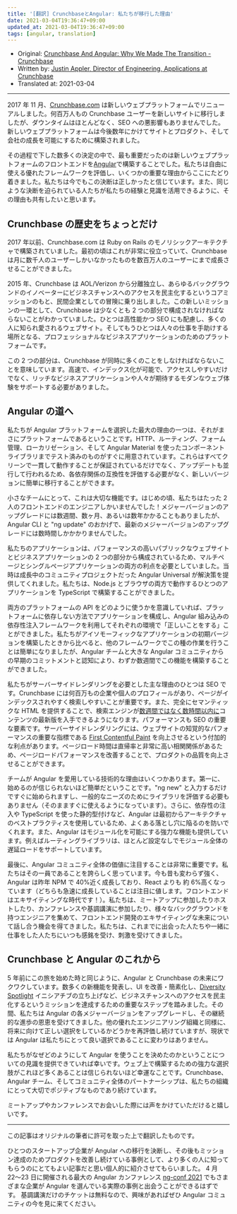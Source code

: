 ```yaml
---
title: '[翻訳] CrunchbaseとAngular: 私たちが移行した理由'
date: 2021-03-04T19:36:47+09:00
updated_at: 2021-03-04T19:36:47+09:00
tags: [angular, translation]
---
```


- Original: [Crunchbase And Angular: Why We Made The Transition \- Crunchbase](https://about.crunchbase.com/blog/crunchbase-and-angular-why-we-made-the-transition/)
- Written by: [Justin Appler, Director of Engineering, Applications at Crunchbase](https://www.crunchbase.com/person/justin-appler)
- Translated at: 2021-03-04

---

2017 年 11 月、[Crunchbase.com](https://www.crunchbase.com/) は新しいウェブプラットフォームでリニューアルしました。何百万人もの Crunchbase ユーザーを新しいサイトに移行しましたが、ダウンタイムはほとんどなく、SEO への悪影響もありませんでした。新しいウェブプラットフォームは今後数年にかけてサイトとプロダクト、そして会社の成長を可能にするために構築されました。

その過程で下した数多くの決定の中で、最も重要だったのは新しいウェブプラットフォームのフロントエンドを[Angular](https://angular.io/)で構築することでした。私たちは自由に使える優れたフレームワークを評価し、いくつかの重要な理由からここにたどり着きました。私たちは今でもこの決断は正しかったと信じています。また、同じような決断を迫られている人たちが私たちの経験と見識を活用できるように、その理由も共有したいと思います。

## Crunchbase の歴史をちょっとだけ

2017 年以前、Crunchbase.com は Ruby on Rails のモノリシックアーキテクチャで構築されていました。最初の頃はこれが非常に役立っていて、Crunchbase は月に数千人のユーザーしかいなかったものを数百万人のユーザーにまで成長させることができました。

2015 年、Crunchbase は AOL/Verizon から分離独立し、あらゆるバックグラウンドのイノベーターにビジネスチャンスへのアクセスを民主化するというコアミッションのもと、民間企業としての冒険に乗り出しました。この新しいミッションの一環として、Crunchbase は少なくとも 2 つの部分で構成されなければならないことがわかっていました。ひとつは高性能かつ SEO にも配慮し、多くの人に知られ愛されるウェブサイト。そしてもうひとつは人々の仕事を手助けする場所となる、プロフェッショナルなビジネスアプリケーションのためのプラットフォームです。

この 2 つの部分は、Crunchbase が同時に多くのことをしなければならないことを意味しています。高速で、インデックス化が可能で、アクセスしやすいだけでなく、リッチなビジネスアプリケーションや人々が期待するモダンなウェブ体験をサポートする必要がありました。

## Angular の道へ

私たちが Angular プラットフォームを選択した最大の理由の一つは、それがまさにプラットフォームであるということです。HTTP、ルーティング、フォーム管理、ローカリゼーション、そして Angular Material を使ったコンポーネントライブラリまでテスト済みのものがすぐに用意されています。これらはすべてクリーンで一貫して動作することが保証されているだけでなく、アップデートも並行して行われるため、各依存関係の互換性を評価する必要がなく、新しいバージョンに簡単に移行することができます。

小さなチームにとって、これは大切な機能です。はじめの頃、私たちはたった 2 人のフロントエンドのエンジニアしかいませんでした！メジャーバージョンのアップグレードには数週間、数ヶ月、あるいは数年かかることもありましたが、Angular CLI と "ng update" のおかげで、最新のメジャーバージョンのアップグレードには数時間しかかかりませんでした。

私たちのアプリケーションは、パフォーマンスの高いパブリックなウェブサイトとビジネスアプリケーションの 2 つの部分から構成されているため、マルチページとシングルページアプリケーションの両方の利点を必要としていました。当時は成長中のコミュニティプロジェクトだった Angular Universal が解決策を提供してくれました。私たちは、Node.js とブラウザの両方で動作するひとつのアプリケーションを TypeScript で構築することができました。

両方のプラットフォームの API をどのように使うかを意識していれば、プラットフォームに依存しない方法でアプリケーションを構成し、Angular 組み込みの依存性注入フレームワークを利用してそれぞれの環境で「正しいことをする」ことができました。私たちがアイソモーフィックなアプリケーションの初期バージョンを構築したときから比べると、他のフレームワークでこの種の作業を行うことは簡単になりましたが、Angular チームと大きな Angular コミュニティからの早期のコミットメントと認知により、わずか数週間でこの機能を構築することができました。

私たちがサーバーサイドレンダリングを必要とした主な理由のひとつは SEO です。Crunchbase には何百万もの企業や個人のプロフィールがあり、ページがインデックスされやすく検索しやすいことが重要です。また、完全にセマンティックな HTML を提供することで、検索エンジンが[数週間ではなく数時間以内に](https://developers.google.com/search/docs/guides/javascript-seo-basics)コンテンツの最新版を入手できるようになります。パフォーマンスも SEO の重要な要素です。サーバーサイドレンダリングには、ウェブサイトの知覚的なパフォーマンスの重要な指標である [First Contentful Paint](https://web.dev/first-contentful-paint/) を向上させるという付加的な利点があります。ページロード時間は直帰率と非常に高い相関関係があるため、ページロードパフォーマンスを改善することで、プロダクトの品質を向上させることができます。

チームが Angular を愛用している技術的な理由はいくつかあります。第一に、始めるのが信じられないほど簡単だということです。"ng new" と入力するだけですぐに始められますし、一般的なニーズのためにライブラリを評価する必要もありません（そのまますぐに使えるようになっています）。さらに、依存性の注入や TypeScript を使った静的型付けなど、Angular は最初からアーキテクチャのベストプラクティスを使用しているため、よくある落とし穴に陥るのを防いでくれます。また、Angular はモジュール化を可能にする強力な機能も提供しています。例えばルーティングライブラリは、ほとんど設定なしでモジュール全体の遅延ロードをサポートしています。

最後に、Angular コミュニティ全体の価値に注目することは非常に重要です。私たちはその一員であることを誇らしく思っています。今も昔も変わらず強く、Angular は昨年 NPM で 40%近く成長しており、React よりも 約 6%高くなっています（どちらも急速に成長していることは注目に値します。フロントエンドはエキサイティングな時代です！）。私たちは、ミートアップに参加したりホストしたり、カンファレンスや基調講演に参加したり、様々なバックグラウンドを持つエンジニアを集めて、フロントエンド開発のエキサイティングな未来について話し合う機会を得てきました。私たちは、これまでに出会った人たちや一緒に仕事をした人たちにいつも感銘を受け、刺激を受けてきました。

## Crunchbase と Angular のこれから

5 年前にこの旅を始めた時と同じように、Angular と Crunchbase の未来にワクワクしています。数多くの新機能を発表し、UI を改善・簡素化し、[Diversity Spotlight](https://about.crunchbase.com/blog/new-crunchbase-diversity-spotlight/) イニシアチブの立ち上げなど、ビジネスチャンスへのアクセスを民主化するというミッションを達成するための重要なステップを踏みました。その間、私たちは Angular の各メジャーバージョンをアップグレードし、その継続的な進歩の恩恵を受けてきました。他の優れたエンジニアリング組織と同様に、将来に向けて正しい選択をしているかどうかを再評価し続けていますが、現状では Angular は私たちにとって良い選択であることに変わりはありません。

私たちがなぜどのようにして Angular を使うことを決めたのかということについての見識を提供できていれば幸いです。ウェブ上で構築するための強力な選択肢がこれほど多くあることは信じられないほど幸運なことです。Crunchbase、Angular チーム、そしてコミュニティ全体のパートナーシップは、私たちの組織にとって大切でポジティブなものであり続けています。

ミートアップやカンファレンスでお会いした際には声をかけていただけると嬉しいです。

---

この記事はオリジナルの筆者に許可を取った上で翻訳したものです。

ひとつのスタートアップ企業が Angular への移行を決断し、その後もミッション達成のためプロダクトを改善し続けている事例として、より多くの人に知ってもらうのにとてもよい記事だと思い個人的に紹介させてもらいました。
4 月 22〜23 日に開催される最大の Angular カンファレンス [ng\-conf 2021](https://www.2021.ng-conf.org/) でもさまざまな企業が Angular を選んでいる実際の事例と出会うことができるはずです。
基調講演だけのチケットは無料なので、興味があればぜひ Angular コミュニティの今を見に来てください。
